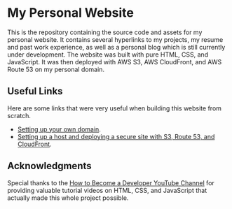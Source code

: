 # My Personal Website
This is the repository containing the source code and assets for my personal website. It contains several hyperlinks to my projects, my resume and past work experience, as well as a personal blog which is still currently under development. The website was built with pure HTML, CSS, and JavaScript. It was then deployed with AWS S3, AWS CloudFront, and AWS Route 53 on my personal domain.

## Useful Links
Here are some links that were very useful when building this website from scratch.
- [Setting up your own domain](https://www.youtube.com/watch?v=jDz4j_kkyLA).
- [Setting up a host and deploying a secure site with S3, Route 53, and CloudFront](https://dev.to/oayanda/static-website-setup-on-amazon-cloud-using-cloudfront-s3-route53-acm-for-ssl-44ij).

## Acknowledgments
Special thanks to the [How to Become a Developer YouTube Channel](https://www.youtube.com/@howtobecomeadeveloper/featured) for providing valuable tutorial videos on HTML, CSS, and JavaScript that actually made this whole project possible.
